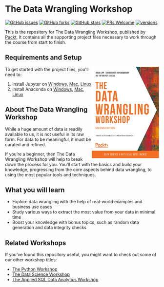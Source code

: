 # The Data Wrangling Workshop
[![GitHub issues](https://img.shields.io/github/issues/PacktWorkshops/The-Data-Wrangling-Workshop.svg)](https://github.com/PacktWorkshops/The-Data-Wrangling-Workshop/issues)
[![GitHub forks](https://img.shields.io/github/forks/PacktWorkshops/The-Data-Wrangling-Workshop.svg)](https://github.com/PacktWorkshops/The-Data-Wrangling-Workshop/network)
[![GitHub stars](https://img.shields.io/github/stars/PacktWorkshops/The-Data-Wrangling-Workshop.svg)](https://github.com/PacktWorkshops/The-Data-Wrangling-Workshop/stargazers)
[![PRs Welcome](https://img.shields.io/badge/PRs-welcome-brightgreen.svg)](https://github.com/PacktWorkshops/The-Data-Wrangling-Workshop/pulls)
[![versions](https://img.shields.io/pypi/pyversions/pybadges.svg)](https://www.python.org/downloads/)

This is the repository for The Data Wrangling Workshop, published by [Packt](https://www.packtpub.com/?utm_source=github). It contains all the supporting project files necessary to work through the course from start to finish.

## Requirements and Setup
<a href=""><img src="https://github.com/PacktWorkshops/Workshop-Covers/blob/master/B15780_The%20Data%20Wrangling%20Workshop.png" alt="The Data Wrangling Workshop" height="300px" width="220px" align="right" this.target="_blank"></a>

To get started with the project files, you'll need to:
1. Install Jupyter on [Windows](https://www.python.org/downloads/windows/), [Mac](https://www.python.org/downloads/mac-osx/), [Linux](https://www.python.org/downloads/source/)
2. Install Anaconda on [Windows](https://www.anaconda.com/distribution/#windows), [Mac](https://www.anaconda.com/distribution/#macos), [Linux](https://www.anaconda.com/distribution/#linux)

## About The Data Wrangling Workshop
While a huge amount of data is readily available to us, it is not useful in its raw form. For data to be meaningful, it must be curated and refined. 

If you’re a beginner, then The Data Wrangling Workshop will help to break down the process for you. You’ll start with the basics and build your knowledge, progressing from the core aspects behind data wrangling, to using the most popular tools and techniques.  

## What you will learn
* Explore data wrangling with the help of real-world examples and business use cases 
* Study various ways to extract the most value from your data in minimal time 
* Boost your knowledge with bonus topics, such as random data generation and data integrity checks 

## Related Workshops
If you've found this repository useful, you might want to check out some of our other workshop titles:
* [The Python Workshop](https://courses.packtpub.com/courses/python?utm_source=github&utm_medium=repository&utm_campaign=9781839218859&utm_term=Python&utm_content=The%20Python%20Workshop)
* [The Data Science Workshop](https://courses.packtpub.com/courses/data-science?utm_source=github&utm_medium=repository&utm_campaign=9781838981266&utm_term=Data%20Science&utm_content=The%20Data%20Science%20Workshop)
* [The Applied SQL Data Analytics Workshop](https://courses.packtpub.com/courses/the-applied-sql-data-analytics-workshop?utm_source=github&utm_medium=repository&utm_campaign=9781800203679&utm_term=Applied%20SQL%20Data%20Analytics&utm_content=The%20Applied%20SQL%20Data%20Analytics%20Workshop)
